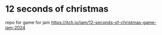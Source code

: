# 12 seconds of christmas
repo for game for jam https://itch.io/jam/12-seconds-of-christmas-game-jam-2024